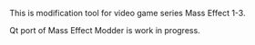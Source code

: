This is modification tool for video game series Mass Effect 1-3.

Qt port of Mass Effect Modder is work in progress.
